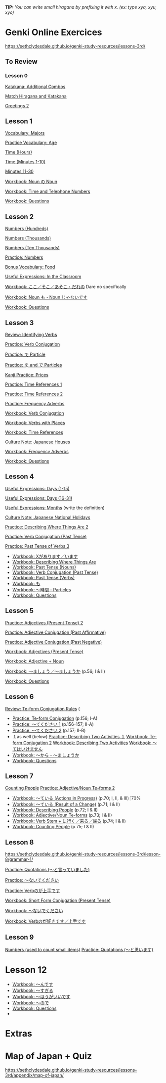 
**TIP:** _You can write small hiragana by prefixing it with x. (ex: type xya, xyu, xyo)_

# Genki Online Exercices
https://sethclydesdale.github.io/genki-study-resources/lessons-3rd/

## To Review
### Lesson 0 
[Katakana: Additional Combos](https://sethclydesdale.github.io/genki-study-resources/lessons-3rd/lesson-0/katakana-4/)

[Match Hiragana and Katakana](https://sethclydesdale.github.io/genki-study-resources/lessons-3rd/lesson-0/kana-match/)

[Greetings 2](https://sethclydesdale.github.io/genki-study-resources/lessons-3rd/lesson-0/greetings-2/)

## Lesson 1

[Vocabulary: Majors](https://sethclydesdale.github.io/genki-study-resources/lessons-3rd/lesson-1/vocab-5/)

[Practice Vocabulary: Age](https://sethclydesdale.github.io/genki-study-resources/lessons-3rd/lesson-1/vocab-9/)

[Time (Hours)](https://sethclydesdale.github.io/genki-study-resources/lessons-3rd/lesson-1/vocab-10/)

[Time (Minutes 1-10)](https://sethclydesdale.github.io/genki-study-resources/lessons-3rd/lesson-1/vocab-11/)

[Minutes 11-30](https://sethclydesdale.github.io/genki-study-resources/lessons-3rd/lesson-1/vocab-12/)

[Workbook: Noun の Noun](https://sethclydesdale.github.io/genki-study-resources/lessons-3rd/lesson-1/workbook-3/ "Workbook: Noun の Noun")

[Workbook: Time and Telephone Numbers](https://sethclydesdale.github.io/genki-study-resources/lessons-3rd/lesson-1/workbook-4/ "Workbook: Time and Telephone Numbers")

[Workbook: Questions](https://sethclydesdale.github.io/genki-study-resources/lessons-3rd/lesson-1/workbook-5/ "Workbook: Questions")


## Lesson 2
[Numbers (Hundreds)](https://sethclydesdale.github.io/genki-study-resources/lessons-3rd/lesson-2/vocab-7/)

[Numbers (Thousands)](https://sethclydesdale.github.io/genki-study-resources/lessons-3rd/lesson-2/vocab-8/) 

[Numbers (Ten Thousands)](https://sethclydesdale.github.io/genki-study-resources/lessons-3rd/lesson-2/vocab-9/)

[Practice: Numbers](https://sethclydesdale.github.io/genki-study-resources/lessons-3rd/lesson-2/grammar-1/ "Practice: Numbers")

[Bonus Vocabulary: Food](https://sethclydesdale.github.io/genki-study-resources/lessons-3rd/lesson-2/vocab-10/ "Bonus Vocabulary: Food")

[Useful Expressions: In the Classroom](https://sethclydesdale.github.io/genki-study-resources/lessons-3rd/lesson-2/vocab-12/ "Useful Expressions: In the Classroom")

[Workbook: ここ／そこ／あそこ・だれの](https://sethclydesdale.github.io/genki-study-resources/lessons-3rd/lesson-2/workbook-4/)
Dare no specifically 

[Workbook: Noun も・Noun じゃないです](https://sethclydesdale.github.io/genki-study-resources/lessons-3rd/lesson-2/workbook-5/)

[Workbook: Questions](https://sethclydesdale.github.io/genki-study-resources/lessons-3rd/lesson-2/workbook-6/ "Workbook: Questions")


## Lesson 3
[Review: Identifying Verbs](https://sethclydesdale.github.io/genki-study-resources/lessons-3rd/lesson-3/grammar-0/ "Review: Identifying Verbs")

[Practice: Verb Conjugation](https://sethclydesdale.github.io/genki-study-resources/lessons-3rd/lesson-3/grammar-1/ "Practice: Verb Conjugation")

[Practice: で Particle](https://sethclydesdale.github.io/genki-study-resources/lessons-3rd/lesson-3/grammar-3/ "Practice: で Particle")

[Practice: を and で Particles](https://sethclydesdale.github.io/genki-study-resources/lessons-3rd/lesson-3/grammar-4/ "Practice: を and で Particles")

[Kanji Practice: Prices](https://sethclydesdale.github.io/genki-study-resources/lessons-3rd/lesson-3/literacy-9/ "Kanji Practice: Prices")

[Practice: Time References 1](https://sethclydesdale.github.io/genki-study-resources/lessons-3rd/lesson-3/grammar-6/ "Practice: Time References 1")

[Practice: Time References 2](https://sethclydesdale.github.io/genki-study-resources/lessons-3rd/lesson-3/grammar-7/ "Practice: Time References 2")

[Practice: Frequency Adverbs](https://sethclydesdale.github.io/genki-study-resources/lessons-3rd/lesson-3/grammar-9/ "Practice: Frequency Adverbs")

[Workbook: Verb Conjugation](https://sethclydesdale.github.io/genki-study-resources/lessons-3rd/lesson-3/workbook-1/ "Workbook: Verb Conjugation")

[Workbook: Verbs with Places](https://sethclydesdale.github.io/genki-study-resources/lessons-3rd/lesson-3/workbook-3/ "Workbook: Verbs with Places")

[Workbook: Time References](https://sethclydesdale.github.io/genki-study-resources/lessons-3rd/lesson-3/workbook-4/ "Workbook: Time References")

[Culture Note: Japanese Houses](https://sethclydesdale.github.io/genki-study-resources/lessons-3rd/lesson-3/culture-1/)

[Workbook: Frequency Adverbs](https://sethclydesdale.github.io/genki-study-resources/lessons-3rd/lesson-3/workbook-6/) 

[Workbook: Questions](https://sethclydesdale.github.io/genki-study-resources/lessons-3rd/lesson-3/workbook-7/) 
## Lesson 4

[Useful Expressions: Days (1-15)](https://sethclydesdale.github.io/genki-study-resources/lessons-3rd/lesson-4/vocab-7/) 

[Useful Expressions: Days (16-31)](https://sethclydesdale.github.io/genki-study-resources/lessons-3rd/lesson-4/vocab-8/)  

[Useful Expressions: Months](https://sethclydesdale.github.io/genki-study-resources/lessons-3rd/lesson-4/vocab-9/) 
(write the definition)

[Culture Note: Japanese National Holidays](https://sethclydesdale.github.io/genki-study-resources/lessons-3rd/lesson-4/culture-1/)

[Practice: Describing Where Things Are 2](https://sethclydesdale.github.io/genki-study-resources/lessons-3rd/lesson-4/grammar-4/ "Practice: Describing Where Things Are 2")

[Practice: Verb Conjugation (Past Tense)](https://sethclydesdale.github.io/genki-study-resources/lessons-3rd/lesson-4/grammar-6/ "Practice: Verb Conjugation (Past Tense)")

[Practice: Past Tense of Verbs 3](https://sethclydesdale.github.io/genki-study-resources/lessons-3rd/lesson-4/grammar-9/ "Practice: Past Tense of Verbs 3")


- [Workbook: Xがあります／います](https://sethclydesdale.github.io/genki-study-resources/lessons-3rd/lesson-4/workbook-1/ "Workbook: Xがあります／います")
- [Workbook: Describing Where Things Are](https://sethclydesdale.github.io/genki-study-resources/lessons-3rd/lesson-4/workbook-2/ "Workbook: Describing Where Things Are")
- [Workbook: Past Tense (Nouns)](https://sethclydesdale.github.io/genki-study-resources/lessons-3rd/lesson-4/workbook-3/ "Workbook: Past Tense (Nouns)")
- [Workbook: Verb Conjugation (Past Tense)](https://sethclydesdale.github.io/genki-study-resources/lessons-3rd/lesson-4/workbook-4/ "Workbook: Verb Conjugation (Past Tense)")
- [Workbook: Past Tense (Verbs)](https://sethclydesdale.github.io/genki-study-resources/lessons-3rd/lesson-4/workbook-5/ "Workbook: Past Tense (Verbs)")
- [Workbook: も](https://sethclydesdale.github.io/genki-study-resources/lessons-3rd/lesson-4/workbook-6/ "Workbook: も")
- [Workbook: ～時間・Particles](https://sethclydesdale.github.io/genki-study-resources/lessons-3rd/lesson-4/workbook-7/ "Workbook: ～時間・Particles")
- [Workbook: Questions](https://sethclydesdale.github.io/genki-study-resources/lessons-3rd/lesson-4/workbook-8/ "Workbook: Questions")

## Lesson 5
[Practice: Adjectives (Present Tense) 2](https://sethclydesdale.github.io/genki-study-resources/lessons-3rd/lesson-5/grammar-4/ "Practice: Adjectives (Present Tense) 2")

[Practice: Adjective Conjugation (Past Affirmative)](https://sethclydesdale.github.io/genki-study-resources/lessons-3rd/lesson-5/grammar-5/)

[Practice: Adjective Conjugation (Past Negative)](https://sethclydesdale.github.io/genki-study-resources/lessons-3rd/lesson-5/grammar-6/)

[Workbook: Adjectives (Present Tense)](https://sethclydesdale.github.io/genki-study-resources/lessons-3rd/lesson-5/workbook-2/)

[Workbook: Adjective + Noun](https://sethclydesdale.github.io/genki-study-resources/lessons-3rd/lesson-5/workbook-5/)

[Workbook: ～ましょう／～ましょうか](https://sethclydesdale.github.io/genki-study-resources/lessons-3rd/lesson-5/workbook-7/) (p.56; I & II)

[Workbook: Questions](https://sethclydesdale.github.io/genki-study-resources/lessons-3rd/lesson-5/workbook-8/)

## Lesson 6
[Review: Te-form Conjugation Rules](https://sethclydesdale.github.io/genki-study-resources/lessons-3rd/lesson-6/grammar-0/) (
- [Practice: Te-form Conjugation](https://sethclydesdale.github.io/genki-study-resources/lessons-3rd/lesson-6/grammar-1/) (p.156; I-A)
- [Practice: ～てください 1](https://sethclydesdale.github.io/genki-study-resources/lessons-3rd/lesson-6/grammar-2/) (p.156-157; II-A)
- [Practice: ～てください 2](https://sethclydesdale.github.io/genki-study-resources/lessons-3rd/lesson-6/grammar-3/) (p.157; II-B)
- １as well (below)
[Practice: Describing Two Activities １](https://sethclydesdale.github.io/genki-study-resources/lessons-3rd/lesson-6/grammar-4/)
[Workbook: Te-form Conjugation 2](https://sethclydesdale.github.io/genki-study-resources/lessons-3rd/lesson-6/workbook-2/ "Workbook: Te-form Conjugation 2")
[Workbook: Describing Two Activities](https://sethclydesdale.github.io/genki-study-resources/lessons-3rd/lesson-6/workbook-4/ "Workbook: Describing Two Activities")
[Workbook: ～てはいけません](https://sethclydesdale.github.io/genki-study-resources/lessons-3rd/lesson-6/workbook-6/ "Workbook: ～てはいけません")
- [Workbook: ～から・～ましょうか](https://sethclydesdale.github.io/genki-study-resources/lessons-3rd/lesson-6/workbook-7/ "Workbook: ～から・～ましょうか")
- [Workbook: Questions](https://sethclydesdale.github.io/genki-study-resources/lessons-3rd/lesson-6/workbook-8/ "Workbook: Questions")

## Lesson 7
[Counting People](https://sethclydesdale.github.io/genki-study-resources/lessons-3rd/lesson-7/vocab-6/)
[Practice: Adjective/Noun Te-forms 2](https://sethclydesdale.github.io/genki-study-resources/lessons-3rd/lesson-7/grammar-6/ "Practice: Adjective/Noun Te-forms 2")

- [Workbook: ～ている (Actions in Progress)](https://sethclydesdale.github.io/genki-study-resources/lessons-3rd/lesson-7/workbook-2/) (p.70; I, II, & III) __ 70%
- [Workbook: ～ている (Result of a Change)](https://sethclydesdale.github.io/genki-study-resources/lessons-3rd/lesson-7/workbook-3/) (p.71; I & II)
- [Workbook: Describing People](https://sethclydesdale.github.io/genki-study-resources/lessons-3rd/lesson-7/workbook-4/) (p.72; I & II)
- [Workbook: Adjective/Noun Te-forms](https://sethclydesdale.github.io/genki-study-resources/lessons-3rd/lesson-7/workbook-5/) (p.73; I & II)
- [Workbook: Verb Stem + に行く／来る／帰る](https://sethclydesdale.github.io/genki-study-resources/lessons-3rd/lesson-7/workbook-6/) (p.74; I & II)
- [Workbook: Counting People](https://sethclydesdale.github.io/genki-study-resources/lessons-3rd/lesson-7/workbook-7/) (p.75; I & II)

## Lesson 8
https://sethclydesdale.github.io/genki-study-resources/lessons-3rd/lesson-8/grammar-1/

[Practice: Quotations (～と言っていました)](https://sethclydesdale.github.io/genki-study-resources/lessons-3rd/lesson-8/grammar-7/)

[Practice: ～ないでください](https://sethclydesdale.github.io/genki-study-resources/lessons-3rd/lesson-8/grammar-8/)

[Practice: Verbのが上手です](https://sethclydesdale.github.io/genki-study-resources/lessons-3rd/lesson-8/grammar-9/) 

[Workbook: Short Form Conjugation (Present Tense)](https://sethclydesdale.github.io/genki-study-resources/lessons-3rd/lesson-8/workbook-1/)

[Workbook: ～ないでください](https://sethclydesdale.github.io/genki-study-resources/lessons-3rd/lesson-8/workbook-5/ "Workbook: ～ないでください")

[Workbook: Verbのが好きです／上手です](https://sethclydesdale.github.io/genki-study-resources/lessons-3rd/lesson-8/workbook-6/)

## Lesson 9
[Numbers (used to count small items)](https://sethclydesdale.github.io/genki-study-resources/lessons-3rd/lesson-9/vocab-6/)
[Practice: Quotations (～と思います)](https://sethclydesdale.github.io/genki-study-resources/lessons-3rd/lesson-9/grammar-5/)


# Lesson 12
- [Workbook: ～んです](https://sethclydesdale.github.io/genki-study-resources/lessons-3rd/lesson-12/workbook-1/ "Workbook: ～んです") 
- [Workbook: ～すぎる](https://sethclydesdale.github.io/genki-study-resources/lessons-3rd/lesson-12/workbook-2/ "Workbook: ～すぎる") 
- [Workbook: ～ほうがいいです](https://sethclydesdale.github.io/genki-study-resources/lessons-3rd/lesson-12/workbook-3/ "Workbook: ～ほうがいいです") 
- [Workbook: ～ので](https://sethclydesdale.github.io/genki-study-resources/lessons-3rd/lesson-12/workbook-4/ "Workbook: ～ので")
- [Workbook: Questions](https://sethclydesdale.github.io/genki-study-resources/lessons-3rd/lesson-12/workbook-7/ "Workbook: Questions")
- 

# Extras
# Map of Japan + Quiz
https://sethclydesdale.github.io/genki-study-resources/lessons-3rd/appendix/map-of-japan/